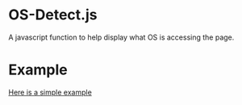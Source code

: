 # OS-Detect.js
A javascript function to help display what OS is accessing the page.

# Example
<a href="https://oxmc.github.io/OS-Detect.js/example.html">Here is a simple example</a>
